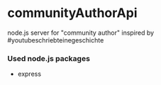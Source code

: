 # communityAuthorApi
node.js server for "community author" inspired by #youtubeschriebteinegeschichte

### Used node.js packages
- express
